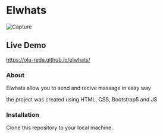 # Elwhats

![Capture](https://github.com/Ola-Reda/elwhats/assets/78170370/7505554f-3940-478e-b430-df43dd4329b6)

## Live Demo

https://ola-reda.github.io/elwhats/

### About

Elwhats allow you to send and recive massage in easy way

the project was created using HTML, CSS, Bootstrap5 and JS

### Installation

Clone this repository to your local machine.